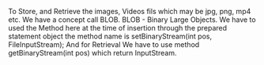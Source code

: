 To Store, and Retrieve the images, Videos fils which may be jpg, png, mp4 etc. 
We have a concept call BLOB.
BLOB - Binary Large Objects.
We have to used the Method here at the time of insertion through the prepared statement object the method name is setBinaryStream(int pos, FileInputStream);
And for Retrieval We have to use method getBinaryStream(int pos) which return InputStream.
